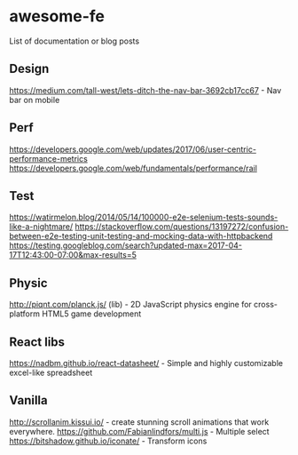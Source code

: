 # awesome-fe
List of documentation or blog posts

## Design
https://medium.com/tall-west/lets-ditch-the-nav-bar-3692cb17cc67 - Nav bar on mobile

## Perf
https://developers.google.com/web/updates/2017/06/user-centric-performance-metrics
https://developers.google.com/web/fundamentals/performance/rail


## Test
https://watirmelon.blog/2014/05/14/100000-e2e-selenium-tests-sounds-like-a-nightmare/
https://stackoverflow.com/questions/13197272/confusion-between-e2e-testing-unit-testing-and-mocking-data-with-httpbackend
https://testing.googleblog.com/search?updated-max=2017-04-17T12:43:00-07:00&max-results=5

## Physic
http://piqnt.com/planck.js/ (lib) - 2D JavaScript physics engine for cross-platform HTML5 game development

## React libs
https://nadbm.github.io/react-datasheet/ - Simple and highly customizable excel-like spreadsheet

## Vanilla
http://scrollanim.kissui.io/ - create stunning scroll animations that work everywhere.
https://github.com/Fabianlindfors/multi.js - Multiple select
https://bitshadow.github.io/iconate/ - Transform icons

